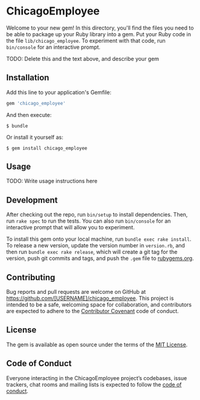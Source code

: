 # ChicagoEmployee

Welcome to your new gem! In this directory, you'll find the files you need to be able to package up your Ruby library into a gem. Put your Ruby code in the file `lib/chicago_employee`. To experiment with that code, run `bin/console` for an interactive prompt.

TODO: Delete this and the text above, and describe your gem

## Installation

Add this line to your application's Gemfile:

```ruby
gem 'chicago_employee'
```

And then execute:

    $ bundle

Or install it yourself as:

    $ gem install chicago_employee

## Usage

TODO: Write usage instructions here

## Development

After checking out the repo, run `bin/setup` to install dependencies. Then, run `rake spec` to run the tests. You can also run `bin/console` for an interactive prompt that will allow you to experiment.

To install this gem onto your local machine, run `bundle exec rake install`. To release a new version, update the version number in `version.rb`, and then run `bundle exec rake release`, which will create a git tag for the version, push git commits and tags, and push the `.gem` file to [rubygems.org](https://rubygems.org).

## Contributing

Bug reports and pull requests are welcome on GitHub at https://github.com/[USERNAME]/chicago_employee. This project is intended to be a safe, welcoming space for collaboration, and contributors are expected to adhere to the [Contributor Covenant](http://contributor-covenant.org) code of conduct.

## License

The gem is available as open source under the terms of the [MIT License](http://opensource.org/licenses/MIT).

## Code of Conduct

Everyone interacting in the ChicagoEmployee project’s codebases, issue trackers, chat rooms and mailing lists is expected to follow the [code of conduct](https://github.com/[USERNAME]/chicago_employee/blob/master/CODE_OF_CONDUCT.md).
